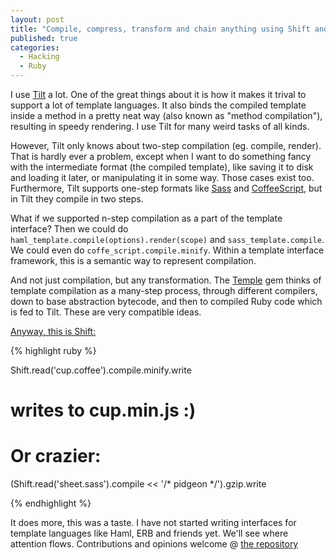 ```yaml
---
layout: post
title: "Compile, compress, transform and chain anything using Shift and Ruby"
published: true
categories:
  - Hacking
  - Ruby
---
```


I use [Tilt](https://github.com/rtomayko/tilt) a lot. One of the great things about it is how it makes it trival to support a lot of template languages. It also binds the compiled template inside a method in a pretty neat way (also known as "method compilation"), resulting in speedy rendering. I use Tilt for many weird tasks of all kinds.

However, Tilt only knows about two-step compilation (eg. compile, render). That is hardly ever a problem, except when I want to do something fancy with the intermediate format (the compiled template), like saving it to disk and loading it later, or manipulating it in some way. Those cases exist too. Furthermore, Tilt supports one-step formats like [Sass](http://sass-lang.com/) and [CoffeeScript](http://jashkenas.github.com/coffee-script/), but in Tilt they compile in two steps.

What if we supported n-step compilation as a part of the template interface? Then we could do `haml_template.compile(options).render(scope)` and `sass_template.compile`. We could even do `coffe_script.compile.minify`. Within a template interface framework, this is a semantic way to represent compilation.

And not just compilation, but any transformation. The [Temple](http://timelessrepo.com/temple) gem thinks of template compilation as a many-step process, through different compilers, down to base abstraction bytecode, and then to compiled Ruby code which is fed to Tilt. These are very compatible ideas.

[Anyway, this is Shift:](https://github.com/jbe/shift)

{% highlight ruby %}

Shift.read('cup.coffee').compile.minify.write
# writes to cup.min.js :)

# Or crazier:

(Shift.read('sheet.sass').compile << '/* pidgeon */').gzip.write

{% endhighlight %}

It does more, this was a taste. I have not started writing interfaces for template languages like Haml, ERB and friends yet. We'll see where attention flows. Contributions and opinions welcome @ [the repository](https://github.com/jbe/shift)
